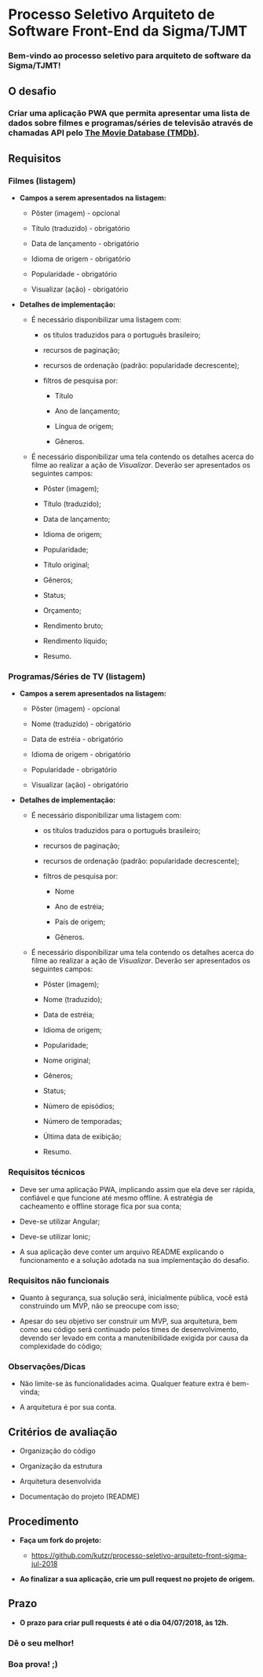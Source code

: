# **Processo Seletivo Arquiteto de Software Front-End da Sigma/TJMT**

### **Bem-vindo ao processo seletivo para arquiteto de software da Sigma/TJMT!**

## **O desafio**

### **Criar uma aplicação PWA que permita apresentar uma lista de dados sobre filmes e programas/séries de televisão através de chamadas API pelo [The Movie Database (TMDb)](https://www.themoviedb.org/documentation/api).**

## **Requisitos**

### **Filmes (listagem)**

* **Campos a serem apresentados na listagem:**

    * Pôster (imagem) - opcional

    * Título (traduzido) - obrigatório

    * Data de lançamento - obrigatório

    * Idioma de origem - obrigatório

    * Popularidade - obrigatório

    * Visualizar (ação) - obrigatório

* **Detalhes de implementação:**

    * É necessário disponibilizar uma listagem com:

        * os títulos traduzidos para o português brasileiro;

        * recursos de paginação;

        * recursos de ordenação (padrão: popularidade decrescente);

        * filtros de pesquisa por:

            * Título

            * Ano de lançamento;

            * Língua de origem;

            * Gêneros.

    * É necessário disponibilizar uma tela contendo os detalhes acerca do filme ao realizar a ação de *Visualizar*. Deverão ser apresentados os seguintes campos:

        * Pôster (imagem);

        * Título (traduzido);

        * Data de lançamento;

        * Idioma de origem;

        * Popularidade;

        * Título original;

        * Gêneros;

        * Status;

        * Orçamento;

        * Rendimento bruto;

        * Rendimento líquido;

        * Resumo.

### **Programas/Séries de TV (listagem)**

* **Campos a serem apresentados na listagem:**

    * Pôster (imagem) - opcional

    * Nome (traduzido) - obrigatório

    * Data de estréia - obrigatório

    * Idioma de origem - obrigatório

    * Popularidade - obrigatório

    * Visualizar (ação) - obrigatório

* **Detalhes de implementação:**

    * É necessário disponibilizar uma listagem com:

        * os títulos traduzidos para o português brasileiro;

        * recursos de paginação;

        * recursos de ordenação (padrão: popularidade decrescente);

        * filtros de pesquisa por:

            * Nome

            * Ano de estréia;

            * País de origem;

            * Gêneros.

    * É necessário disponibilizar uma tela contendo os detalhes acerca do filme ao realizar a ação de *Visualizar*. Deverão ser apresentados os seguintes campos:

        * Pôster (imagem);

        * Nome (traduzido);

        * Data de estréia;

        * Idioma de origem;

        * Popularidade;

        * Nome original;

        * Gêneros;

        * Status;

        * Número de episódios;

        * Número de temporadas;

        * Última data de exibição;

        * Resumo.

### **Requisitos técnicos**

* Deve ser uma aplicação PWA, implicando assim que ela deve ser rápida, confiável e que funcione até mesmo offline. A estratégia de cacheamento e offline storage fica por sua conta;

* Deve-se utilizar Angular;

* Deve-se utilizar Ionic;

* A sua aplicação deve conter um arquivo README explicando o funcionamento e a solução adotada na sua implementação do desafio.

### **Requisitos não funcionais**

* Quanto à segurança, sua solução será, inicialmente pública, você está construindo um MVP, não se preocupe com isso;

* Apesar do seu objetivo ser construir um MVP, sua arquitetura, bem como seu código será continuado pelos times de desenvolvimento, devendo ser levado em conta a manutenibilidade exigida por causa da complexidade do código;

### **Observações/Dicas**

* Não limite-se às funcionalidades acima. Qualquer feature extra é bem-vinda;

* A arquitetura é por sua conta.

## **Critérios de avaliação**

* Organização do código

* Organização da estrutura

* Arquitetura desenvolvida

* Documentação do projeto (README)

## **Procedimento**

* **Faça um fork do projeto:**

    * https://github.com/kutzr/processo-seletivo-arquiteto-front-sigma-jul-2018

* **Ao finalizar a sua aplicação, crie um pull request no projeto de origem.**

## **Prazo**

* **O prazo para criar pull requests é até o dia 04/07/2018, às 12h.**

### **Dê o seu melhor!**

### **Boa prova! ;)**

